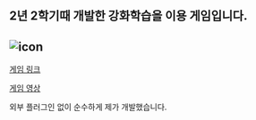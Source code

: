 ## 2년 2학기때 개발한 강화학습을 이용 게임입니다.
![icon](https://github.com/user-attachments/assets/f1976c57-ea67-4977-a89a-93069bb6d33d)
---

[게임 링크](https://drive.google.com/file/d/1w02QBkSAfrElKLRTLzMtHO4jEchy5Pmz/view?usp=sharing)

[게임 영상](https://youtu.be/XigeJ2_qgbw)

외부 플러그인 없이 순수하게 제가 개발했습니다.
